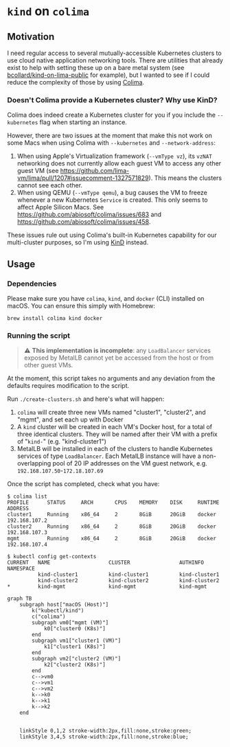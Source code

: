# `kind` on `colima`

## Motivation

I need regular access to several mutually-accessible Kubernetes clusters to use cloud native application networking tools. There are utilities that already exist to help with setting these up on a bare metal system (see [bcollard/kind-on-lima-public](https://github.com/bcollard/kind-on-lima-public) for example), but I wanted to see if I could reduce the complexity of those by using [Colima](https://github.com/abiosoft/colima).

### Doesn't Colima provide a Kubernetes cluster? Why use KinD?

Colima does indeed create a Kubernetes cluster for you if you include the `--kubernetes` flag when starting an instance.

However, there are two issues at the moment that make this not work on some Macs when using Colima with `--kubernetes` and `--network-address`:

1. When using Apple's Virtualization framework (`--vmType vz`), its `vzNAT` networking does not currently allow each guest VM to access any other guest VM (see https://github.com/lima-vm/lima/pull/1207#issuecomment-1327571829). This means the clusters cannot see each other.
1. When using QEMU (`--vmType qemu`), a bug causes the VM to freeze whenever a new Kubernetes `Service` is created. This only seems to affect Apple Silicon Macs. See https://github.com/abiosoft/colima/issues/683 and https://github.com/abiosoft/colima/issues/458.

These issues rule out using Colima's built-in Kubernetes capability for our multi-cluster purposes, so I'm using [KinD](https://kind.sigs.k8s.io/) instead.

## Usage

### Dependencies

Please make sure you have `colima`, `kind`, and `docker` (CLI) installed on macOS. You can ensure this simply with Homebrew:

```shell
brew install colima kind docker
```

### Running the script

> :warning: **This implementation is incomplete**: any `LoadBalancer` services exposed by MetalLB cannot yet be accessed from the host or from other guest VMs.

At the moment, this script takes no arguments and any deviation from the defaults requires modification to the script.

Run `./create-clusters.sh` and here's what will happen:

1. `colima` will create three new VMs named "cluster1", "cluster2", and "mgmt", and set each up with Docker
1. A `kind` cluster will be created in each VM's Docker host, for a total of three identical clusters. They will be named after their VM with a prefix of "`kind-`" (e.g. "kind-cluster1")
1. MetalLB will be installed in each of the clusters to handle Kubernetes services of type `LoadBalancer`. Each MetalLB instance will have a non-overlapping pool of 20 IP addresses on the VM guest network, e.g. `192.168.107.50`-`172.18.107.69`

Once the script has completed, check what you have:

```text
$ colima list
PROFILE      STATUS     ARCH       CPUS    MEMORY    DISK     RUNTIME    ADDRESS
cluster1     Running    x86_64     2       8GiB      20GiB    docker     192.168.107.2
cluster2     Running    x86_64     2       8GiB      20GiB    docker     192.168.107.3
mgmt         Running    x86_64     2       8GiB      20GiB    docker     192.168.107.4

$ kubectl config get-contexts
CURRENT   NAME                   CLUSTER                AUTHINFO               NAMESPACE
          kind-cluster1          kind-cluster1          kind-cluster1          
          kind-cluster2          kind-cluster2          kind-cluster2          
*         kind-mgmt              kind-mgmt              kind-mgmt              
```

```mermaid
graph TB
    subgraph host["macOS (Host)"]
        k("kubectl/kind")
        c("colima")
        subgraph vm0["mgmt (VM)"]
            k0["cluster0 (K8s)"]
        end
        subgraph vm1["cluster1 (VM)"]
            k1["cluster1 (K8s)"]
        end
        subgraph vm2["cluster2 (VM)"]
            k2["cluster2 (K8s)"]
        end
        c-->vm0
        c-->vm1
        c-->vm2
        k-->k0
        k-->k1
        k-->k2
    end


    linkStyle 0,1,2 stroke-width:2px,fill:none,stroke:green;
    linkStyle 3,4,5 stroke-width:2px,fill:none,stroke:blue;
```

